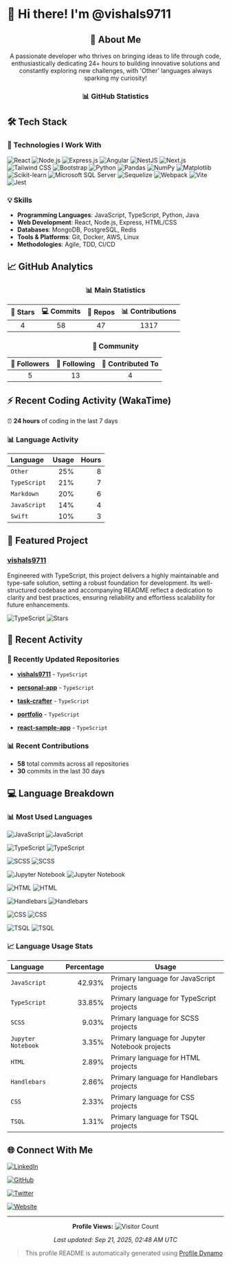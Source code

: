 # 👋 Hi there! I'm @vishals9711

<div align="center">

## 🚀 About Me

A passionate developer who thrives on bringing ideas to life through code, enthusiastically dedicating 24+ hours to building innovative solutions and constantly exploring new challenges, with &#39;Other&#39; languages always sparking my curiosity!

### 📊 GitHub Statistics

</div>

## 🛠️ Tech Stack

### 🚀 Technologies I Work With

![React](https://img.shields.io/badge/React-20232a?style=flat&amp;logo=react)
![Node.js](https://img.shields.io/badge/Node.js-2d6a2b?style=flat&amp;logo=nodedotjs)
![Express.js](https://img.shields.io/badge/Express.js-000000?style=flat&amp;logo=express)
![Angular](https://img.shields.io/badge/Angular-c3002b?style=flat&amp;logo=angular)
![NestJS](https://img.shields.io/badge/NestJS-007acc?style=flat)
![Next.js](https://img.shields.io/badge/Next.js-000000?style=flat&amp;logo=nextdotjs)
![Tailwind CSS](https://img.shields.io/badge/Tailwind%20CSS-03697c?style=flat&amp;logo=tailwindcss)
![Bootstrap](https://img.shields.io/badge/Bootstrap-007acc?style=flat)
![Python](https://img.shields.io/badge/Python-2b5b84?style=flat&amp;logo=python)
![Pandas](https://img.shields.io/badge/Pandas-007acc?style=flat)
![NumPy](https://img.shields.io/badge/NumPy-007acc?style=flat)
![Matplotlib](https://img.shields.io/badge/Matplotlib-007acc?style=flat)
![Scikit-learn](https://img.shields.io/badge/Scikit-learn-007acc?style=flat)
![Microsoft SQL Server](https://img.shields.io/badge/Microsoft%20SQL%20Server-007acc?style=flat)
![Sequelize](https://img.shields.io/badge/Sequelize-007acc?style=flat)
![Webpack](https://img.shields.io/badge/Webpack-1563a0?style=flat&amp;logo=webpack)
![Vite](https://img.shields.io/badge/Vite-4a50d6?style=flat&amp;logo=vite)
![Jest](https://img.shields.io/badge/Jest-c21325?style=flat&amp;logo=jest)

### 💡 Skills
- **Programming Languages**: JavaScript, TypeScript, Python, Java
- **Web Development**: React, Node.js, Express, HTML/CSS
- **Databases**: MongoDB, PostgreSQL, Redis
- **Tools & Platforms**: Git, Docker, AWS, Linux
- **Methodologies**: Agile, TDD, CI/CD

## 📈 GitHub Analytics

<div align="center">

### 📊 Main Statistics

| 🌟 Stars | 💻 Commits | 📁 Repos | 📊 Contributions |
|:--------:|:----------:|:--------:|:----------------:|
| 4 | 58 | 47 | 1317 |

### 👥 Community

| 👥 Followers | 🎯 Following | 🤝 Contributed To |
|:------------:|:------------:|:-----------------:|
| 5 | 13 | 4 |

</div>


## ⚡ Recent Coding Activity (WakaTime)

⏰ **24 hours** of coding in the last 7 days

### 📊 Language Activity
| Language | Usage | Hours |
|:---------|-------:|------:|
| `Other` | 25% | 8 |
| `TypeScript` | 21% | 7 |
| `Markdown` | 20% | 6 |
| `JavaScript` | 14% | 4 |
| `Swift` | 10% | 3 |



## 🚀 Featured Project
### **[vishals9711](https://github.com/vishals9711/vishals9711)**
Engineered with TypeScript, this project delivers a highly maintainable and type-safe solution, setting a robust foundation for development. Its well-structured codebase and accompanying README reflect a dedication to clarity and best practices, ensuring reliability and effortless scalability for future enhancements.

![TypeScript](https://img.shields.io/badge/TypeScript-informational?style=flat&logo=typescript)
![Stars](https://img.shields.io/badge/Stars-0-yellow?style=flat)

## 📝 Recent Activity


### 🔄 Recently Updated Repositories


- **[vishals9711](https://github.com/vishals9711/vishals9711)** - `TypeScript`

- **[personal-app](https://github.com/vishals9711/personal-app)** - `TypeScript`

- **[task-crafter](https://github.com/vishals9711/task-crafter)** - `TypeScript`

- **[portfolio](https://github.com/vishals9711/portfolio)** - `TypeScript`

- **[react-sample-app](https://github.com/vishals9711/react-sample-app)** - `TypeScript`


### 📊 Recent Contributions
- **58** total commits across all repositories
- **30** commits in the last 30 days


## 💻 Language Breakdown

### 📊 Most Used Languages



![JavaScript](https://img.shields.io/badge/JavaScript-000000?style=flat&amp;logo=javascript) ![JavaScript](https://img.shields.io/badge/JavaScript-42.93%25-007acc?style=flat-square)

![TypeScript](https://img.shields.io/badge/TypeScript-005a9c?style=flat&amp;logo=typescript) ![TypeScript](https://img.shields.io/badge/TypeScript-33.85%25-007acc?style=flat-square)

![SCSS](https://img.shields.io/badge/SCSS-a53d6d?style=flat&amp;logo=sass) ![SCSS](https://img.shields.io/badge/SCSS-9.03%25-007acc?style=flat-square)

![Jupyter Notebook](https://img.shields.io/badge/Jupyter%20Notebook-007acc?style=flat) ![Jupyter Notebook](https://img.shields.io/badge/Jupyter%20Notebook-3.35%25-007acc?style=flat-square)

![HTML](https://img.shields.io/badge/HTML-ca421c?style=flat&amp;logo=html5) ![HTML](https://img.shields.io/badge/HTML-2.89%25-007acc?style=flat-square)

![Handlebars](https://img.shields.io/badge/Handlebars-007acc?style=flat) ![Handlebars](https://img.shields.io/badge/Handlebars-2.86%25-007acc?style=flat-square)

![CSS](https://img.shields.io/badge/CSS-105a96?style=flat&amp;logo=css3) ![CSS](https://img.shields.io/badge/CSS-2.33%25-007acc?style=flat-square)

![TSQL](https://img.shields.io/badge/TSQL-007acc?style=flat) ![TSQL](https://img.shields.io/badge/TSQL-1.31%25-007acc?style=flat-square)


### 📈 Language Usage Stats

| Language | Percentage | Usage |
|:---------|-----------:|-------|
| `JavaScript` | 42.93% | Primary language for JavaScript projects |
| `TypeScript` | 33.85% | Primary language for TypeScript projects |
| `SCSS` | 9.03% | Primary language for SCSS projects |
| `Jupyter Notebook` | 3.35% | Primary language for Jupyter Notebook projects |
| `HTML` | 2.89% | Primary language for HTML projects |
| `Handlebars` | 2.86% | Primary language for Handlebars projects |
| `CSS` | 2.33% | Primary language for CSS projects |
| `TSQL` | 1.31% | Primary language for TSQL projects |


## 🌐 Connect With Me


[![LinkedIn](https://img.shields.io/badge/LinkedIn-0077B5?style=flat&logo=linkedin&logoColor=white)](https://linkedin.com/in/vishals9711)


[![GitHub](https://img.shields.io/badge/GitHub-100000?style=flat&logo=github&logoColor=white)](https://github.com/vishals9711)


[![Twitter](https://img.shields.io/badge/Twitter-1DA1F2?style=flat&logo=twitter&logoColor=white)](https://x.com/vishals1197)


[![Website](https://img.shields.io/badge/Website-000000?style=flat&logo=globe&logoColor=white)](https://www.vishalrsharma.dev/)


---

<div align="center">

**Profile Views:** ![Visitor Count](https://komarev.com/ghpvc/?username=vishals9711&color=blue)

*Last updated: Sep 21, 2025, 02:48 AM UTC*

> This profile README is automatically generated using [Profile Dynamo](https://github.com/vishals9711/profile-dynamo)

</div>

<!-- Proudly created with Profile Dynamo -->
